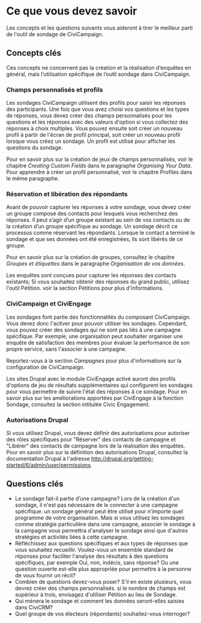 Ce que vous devez savoir
========================

Les concepts et les questions suivants vous aideront à tirer le meilleur parti de l'outil de sondage de CiviCampaign.

Concepts clés
-------------

Ces concepts ne concernent pas la création et la réalisation d’enquêtes en général, mais l’utilisation spécifique de l’outil sondage dans CiviCampaign.

### Champs personnalisés et profils

Les sondages CiviCampaign utilisent des profils pour saisir les réponses des participants. Une fois que vous avez choisi vos questions et les types de réponses, vous devez créer des champs personnalisés pour les questions et les réponses avec des valeurs d'option si vous collectez des réponses à choix multiples. Vous pouvez ensuite soit créer un nouveau profil à partir de l'écran de profil principal, soit créer un nouveau profil lorsque vous créez un sondage. Un profil est utilisé pour afficher les questions du sondage.

Pour en savoir plus sur la création de jeux de champs personnalisés, voir le chapitre *Creating Custom Fields* dans le paragraphe *Organising Your Data*. Pour apprendre à créer un profil personnalisé, voir le chapitre Profiles dans le même paragraphe.

### Réservation et libération des répondants

Avant de pouvoir capturer les réponses à votre sondage, vous devez créer un groupe composé des contacts pour lesquels vous recherchez des réponses. Il peut s’agir d’un groupe existant au sein de vos contacts ou de la création d’un groupe spécifique au sondage. Un sondage décrit ce processus comme réservant les répondants. Lorsque le contact a terminé le sondage et que ses données ont été enregistrées, ils sont libérés de ce groupe.

Pour en savoir plus sur la création de groupes, consultez le chapitre *Groupes et étiquettes* dans le paragraphe *Organisation de vos données*.

Les enquêtes sont conçues pour capturer les réponses des contacts existants; Si vous souhaitez obtenir des réponses du grand public, utilisez l'outil Pétition. voir la section Pétitions pour plus d'informations.

### CiviCampaign et CiviEngage

Les sondages font partie des fonctionnalités du composant CiviCampaign. Vous devez donc l'activer pour pouvoir utiliser les sondages. Cependant, vous pouvez créer des sondages qui ne sont pas liés à une campagne spécifique. Par exemple, une organisation peut souhaiter organiser une enquête de satisfaction des membres pour évaluer la performance de son propre service, sans l'associer à une campagne.

Reportez-vous à la section *Campagnes* pour plus d'informations sur la configuration de CiviCampaign.

Les sites Drupal avec le module CiviEngage activé auront des profils d'options de jeu de résultats supplémentaires qui configurent les sondages pour vous permettre de suivre l'état des réponses à ce sondage. Pour en savoir plus sur les améliorations apportées par CiviEngage à la fonction Sondage, consultez la section intitulée Civic Engagement.

### Autorisations Drupal

Si vous utilisez Drupal, vous devez définir des autorisations pour autoriser des rôles spécifiques pour "Réserver" des contacts de campagne et "Libérer" des contacts de campagne lors de la réalisation des enquêtes. Pour en savoir plus sur la définition des autorisations Drupal, consultez la documentation Drupal à l'adresse http://drupal.org/getting-started/6/admin/user/permissions.

Questions clés
--------------

-   Le sondage fait-il partie d’une campagne? Lors de la création d'un sondage, il n'est pas nécessaire de le connecter à une campagne spécifique. un sondage général peut être utilisé pour n’importe quel programme de votre organisation. Mais si vous utilisez les sondages comme stratégie particulière dans une campagne, associer le sondage à la campagne vous permettra d'analyser le sondage ainsi que d'autres stratégies et activités liées à cette campagne.
-   Réfléchissez aux questions spécifiques et aux types de réponses que vous souhaitez recueillir. Voulez-vous un ensemble standard de réponses pour faciliter l'analyse des résultats à des questions spécifiques, par exemple Oui, non, indécis, sans réponse? Ou une question ouverte est-elle plus appropriée pour permettre à la personne de vous fournir un récit?
-   Combien de questions devez-vous poser? S'il en existe plusieurs, vous devrez créer des champs personnalisés. si le nombre de champs est supérieur à trois, envisagez d'utiliser Pétition au lieu de Sondage.
-   Qui mènera le sondage et comment les données seront-elles saisies dans CiviCRM?
-   Quel groupe de vos électeurs (répondants) souhaitez-vous interroger?
